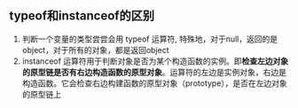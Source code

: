 
## typeof和instanceof的区别
1. 判断一个变量的类型尝尝会用 typeof 运算符, 特殊地，对于null，返回的是object，对于所有的对象，都是返回object
2. instanceof 运算符用于判断对象是否为某个构造函数的实例。即**检查左边对象的原型链是否有右边构造函数的原型对象**。运算符的左边是实例对象，右边是构造函数。它会检查右边构建函数的原型对象（prototype），是否在左边对象的原型链上